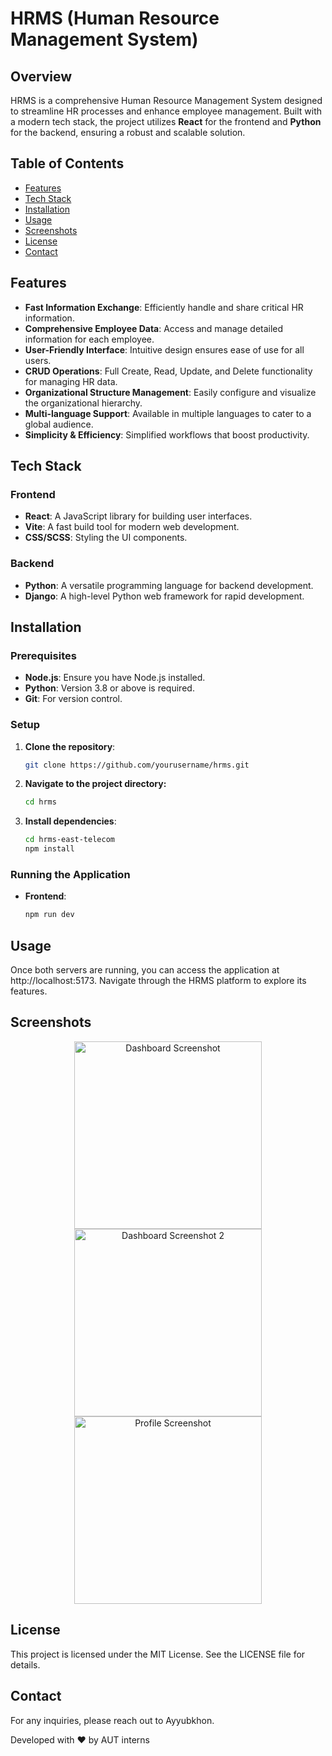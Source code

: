 # HRMS (Human Resource Management System)

## Overview

HRMS is a comprehensive Human Resource Management System designed to streamline HR processes and enhance employee management. Built with a modern tech stack, the project utilizes **React** for the frontend and **Python** for the backend, ensuring a robust and scalable solution.

## Table of Contents

- [Features](#features)
- [Tech Stack](#tech-stack)
- [Installation](#installation)
- [Usage](#usage)
- [Screenshots](#screenshots)
- [License](#license)
- [Contact](#contact)

## Features

- **Fast Information Exchange**: Efficiently handle and share critical HR information.
- **Comprehensive Employee Data**: Access and manage detailed information for each employee.
- **User-Friendly Interface**: Intuitive design ensures ease of use for all users.
- **CRUD Operations**: Full Create, Read, Update, and Delete functionality for managing HR data.
- **Organizational Structure Management**: Easily configure and visualize the organizational hierarchy.
- **Multi-language Support**: Available in multiple languages to cater to a global audience.
- **Simplicity & Efficiency**: Simplified workflows that boost productivity.

## Tech Stack

### Frontend

- **React**: A JavaScript library for building user interfaces.
- **Vite**: A fast build tool for modern web development.
- **CSS/SCSS**: Styling the UI components.

### Backend

- **Python**: A versatile programming language for backend development.
- **Django**: A high-level Python web framework for rapid development.

## Installation

### Prerequisites

- **Node.js**: Ensure you have Node.js installed.
- **Python**: Version 3.8 or above is required.
- **Git**: For version control.

### Setup

1. **Clone the repository**:
   ```bash
   git clone https://github.com/yourusername/hrms.git

2. **Navigate to the project directory:**
   ```bash
   cd hrms
   
4. **Install dependencies**:
   ```bash
   cd hrms-east-telecom
   npm install
   
### Running the Application
- **Frontend**:
   ```bash
   npm run dev
  
## Usage

Once both servers are running, you can access the application at http://localhost:5173. Navigate through the HRMS platform to explore its features.

## Screenshots
<p align="center">
  <img src="src/image/screenshot_dash.png" alt="Dashboard Screenshot" width="300">
  <img src="src/image/screenshot_dash2.png" alt="Dashboard Screenshot 2" width="300">
  <img src="src/image/screenshot_prof.png" alt="Profile Screenshot" width="300">
</p>

## License
This project is licensed under the MIT License. See the LICENSE file for details.

## Contact
For any inquiries, please reach out to Ayyubkhon.

Developed with ❤️ by AUT interns

